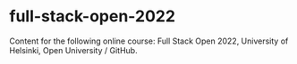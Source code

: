 # full-stack-open-2022
Content for the following online course: Full Stack Open 2022, University of Helsinki, Open University / GitHub.
